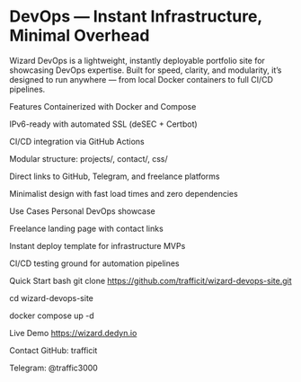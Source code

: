 # DevOps — Instant Infrastructure, Minimal Overhead
Wizard DevOps is a lightweight, instantly deployable portfolio site for showcasing DevOps expertise. Built for speed, clarity, and modularity, it’s designed to run anywhere — from local Docker containers to full CI/CD pipelines.

Features
Containerized with Docker and Compose

IPv6-ready with automated SSL (deSEC + Certbot)

CI/CD integration via GitHub Actions

Modular structure: projects/, contact/, css/

Direct links to GitHub, Telegram, and freelance platforms

Minimalist design with fast load times and zero dependencies

Use Cases
Personal DevOps showcase

Freelance landing page with contact links

Instant deploy template for infrastructure MVPs

CI/CD testing ground for automation pipelines

Quick Start
bash
git clone https://github.com/trafficit/wizard-devops-site.git

cd wizard-devops-site

docker compose up -d

Live Demo
https://wizard.dedyn.io

Contact
GitHub: trafficit

Telegram: @traffic3000
